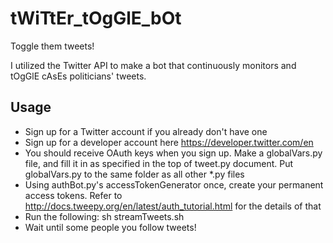 # tWiTtEr_tOgGlE_bOt
Toggle them tweets!

I utilized the Twitter API to make a bot that continuously monitors and tOgGlE cAsEs politicians' tweets. 

## Usage

- Sign up for a Twitter account if you already don't have one
- Sign up for a developer account here https://developer.twitter.com/en
- You should receive OAuth keys when you sign up. Make a globalVars.py file, and fill it in as specified in the top of tweet.py document. Put globalVars.py to the same folder as all other *.py files 
- Using authBot.py's accessTokenGenerator once, create your permanent access tokens. Refer to http://docs.tweepy.org/en/latest/auth_tutorial.html for the details of that
- Run the following: sh streamTweets.sh
- Wait until some people you follow tweets!
